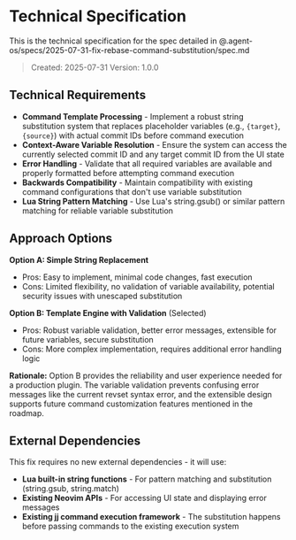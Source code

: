 # Technical Specification

This is the technical specification for the spec detailed in @.agent-os/specs/2025-07-31-fix-rebase-command-substitution/spec.md

> Created: 2025-07-31
> Version: 1.0.0

## Technical Requirements

- **Command Template Processing** - Implement a robust string substitution system that replaces placeholder variables (e.g., `{target}`, `{source}`) with actual commit IDs before command execution
- **Context-Aware Variable Resolution** - Ensure the system can access the currently selected commit ID and any target commit ID from the UI state
- **Error Handling** - Validate that all required variables are available and properly formatted before attempting command execution
- **Backwards Compatibility** - Maintain compatibility with existing command configurations that don't use variable substitution
- **Lua String Pattern Matching** - Use Lua's string.gsub() or similar pattern matching for reliable variable substitution

## Approach Options

**Option A: Simple String Replacement**
- Pros: Easy to implement, minimal code changes, fast execution
- Cons: Limited flexibility, no validation of variable availability, potential security issues with unescaped substitution

**Option B: Template Engine with Validation** (Selected)
- Pros: Robust variable validation, better error messages, extensible for future variables, secure substitution
- Cons: More complex implementation, requires additional error handling logic

**Rationale:** Option B provides the reliability and user experience needed for a production plugin. The variable validation prevents confusing error messages like the current revset syntax error, and the extensible design supports future command customization features mentioned in the roadmap.

## External Dependencies

This fix requires no new external dependencies - it will use:
- **Lua built-in string functions** - For pattern matching and substitution (string.gsub, string.match)
- **Existing Neovim APIs** - For accessing UI state and displaying error messages
- **Existing jj command execution framework** - The substitution happens before passing commands to the existing execution system